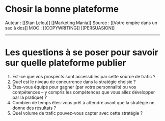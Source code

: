 # Chosir la bonne plateforme
Auteur : [[Stan Lelou]] [[Marketing Mania]] 
Source : [[Votre empire dans un sac à dos]] 
MOC : [[COPYWRITING]] [[PERSUASION]]
***
# Les questions à se poser pour savoir sur quelle plateforme publier

1. Est-ce que vos prospects sont accessibles par cette source de trafic ?
2. Quel est le niveau de concurrence dans la stratégie choisie ?
3. Êtes-vous équipé pour gagner (par votre personnalité ou vos compétences – y compris les compétences que vous allez développer par la pratique) ?
4. Combien de temps êtes-vous prêt à attendre avant que la stratégie ne donne des résultats ?
5. Quel volume de trafic pouvez-vous capter avec cette stratégie ?